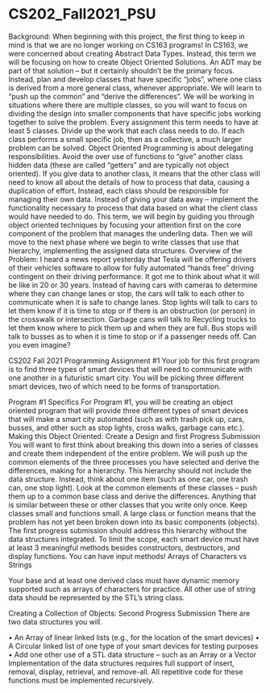 # CS202_Fall2021_PSU
Background:
When beginning with this project, the first thing to keep in mind is that we are no longer working
on CS163 programs! In CS163, we were concerned about creating Abstract Data Types. Instead,
this term we will be focusing on how to create Object Oriented Solutions. An ADT may be part of
that solution – but it certainly shouldn’t be the primary focus. Instead, plan and develop classes
that have specific “jobs”, where one class is derived from a more general class, whenever
appropriate. We will learn to “push up the common” and “derive the differences”. We will be
working in situations where there are multiple classes, so you will want to focus on dividing the
design into smaller components that have specific jobs working together to solve the problem.
Every assignment this term needs to have at least 5 classes. Divide up the work that each class
needs to do. If each class performs a small specific job, then as a collective, a much larger problem
can be solved. Object Oriented Programming is about delegating responsibilities. Avoid the over
use of functions to “give” another class hidden data (these are called “getters” and are typically not
object oriented). If you give data to another class, it means that the other class will need to know
all about the details of how to process that data, causing a duplication of effort. Instead, each class
should be responsible for managing their own data. Instead of giving your data away – implement
the functionality necessary to process that data based on what the client class would have needed
to do.
This term, we will begin by guiding you through object oriented techniques by focusing your
attention first on the core component of the problem that manages the underling data. Then we will
move to the next phase where we begin to write classes that use that hierarchy, implementing the
assigned data structures.
Overview of the Problem:
I heard a news report yesterday that Tesla will be offering drivers of their vehicles
software to allow for fully automated “hands free” driving contingent on their driving
performance. It got me to think about what it will be like in 20 or 30 years. Instead of
having cars with cameras to determine where they can change lanes or stop, the cars will
talk to each other to communicate when it is safe to change lanes. Stop lights will talk to
cars to let them know if it is time to stop or if there is an obstruction (or person) in the
crosswalk or intersection. Garbage cans will talk to Recycling trucks to let them know
where to pick them up and when they are full. Bus stops will talk to busses as to when it
is time to stop or if a passenger needs off. Can you even imagine?

CS202 Fall 2021 Programming Assignment #1
Your job for this first program is to find three types of smart devices that will need to
communicate with one another in a futuristic smart city. You will be picking three
different smart devices, two of which need to be forms of transportation.

Program #1 Specifics
For Program #1, you will be creating an object oriented program that will provide three
different types of smart devices that will make a smart city automated (such as with trash
pick up, cars, busses, and other such as stop lights, cross walks, garbage cans etc.).
Making this Object Oriented: Create a Design and first Progress Submission
You will want to first think about breaking this down into a series of classes and create
them independent of the entire problem. We will push up the common elements of the
three processes you have selected and derive the differences, making for a hierarchy. This
hierarchy should not include the data structure. Instead, think about one item (such as
one car, one trash can, one stop light).
Look at the common elements of these classes – push them up to a common base class
and derive the differences. Anything that is similar between these or other classes that
you write only once. Keep classes small and functions small. A large class or function
means that the problem has not yet been broken down into its basic components (objects).
The first progress submission should address this hierarchy without the data structures
integrated. To limit the scope, each smart device must have at least 3 meaningful methods
besides constructors, destructors, and display functions. You can have input methods!
Arrays of Characters vs Strings

Your base and at least one derived class must have dynamic memory supported such as
arrays of characters for practice. All other use of string data should be represented by the
STL’s string class.

Creating a Collection of Objects: Second Progress Submission
There are two data structures you will.

• An Array of linear linked lists (e.g., for the location of the smart devices)
• A Circular linked list of one type of your smart devices for testing purposes
• Add one other use of a STL data structure – such as an Array or a Vector
Implementation of the data structures requires full support of insert, removal, display,
retrieval, and remove-all. All repetitive code for these functions must be implemented
recursively.
